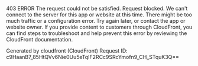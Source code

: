 403 ERROR
The request could not be satisfied.
Request blocked. We can't connect to the server for this app or website at this time. There might be too much traffic or a configuration error. Try again later, or contact the app or website owner.
If you provide content to customers through CloudFront, you can find steps to troubleshoot and help prevent this error by reviewing the CloudFront documentation.

Generated by cloudfront (CloudFront)
Request ID: c9HaanB7_85HtQVv6Nie0Uu5eTqIF2RCc9SRcYmofn9_CH_STquK3Q==
